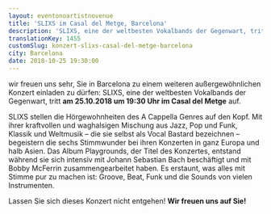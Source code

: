 ```yaml
---
layout: eventonoartistnovenue
title: 'SLIXS im Casal del Metge, Barcelona'
description: 'SLIXS, eine der weltbesten Vokalbands der Gegenwart, tritt am 25.10.2018 um 19:30 Uhr im Casal del Metge auf.'
translationKey: 1455
customSlug: konzert-slixs-casal-del-metge-barcelona
city: Barcelona
date: 2018-10-25 19:30:00
---
```


 wir freuen uns sehr, Sie in Barcelona zu einem weiteren außergewöhnlichen Konzert einladen zu dürfen: SLIXS, eine der weltbesten Vokalbands der Gegenwart, tritt <strong>am 25.10.2018 um 19:30 Uhr im Casal del Metge</strong> auf.

SLIXS stellen die Hörgewohnheiten des A Cappella Genres auf den Kopf. Mit ihrer kraftvollen und waghalsigen Mischung aus Jazz, Pop und Funk, Klassik und Weltmusik – die sie selbst als Vocal Bastard bezeichnen – begeistern die sechs Stimmwunder bei ihren Konzerten in ganz Europa und halb Asien. Das Album Playgrounds, der Titel des Konzertes, entstand während sie sich intensiv mit Johann Sebastian Bach beschäftigt und mit Bobby McFerrin zusammengearbeitet haben. Es erstaunt, was alles mit Stimme pur zu machen ist: Groove, Beat, Funk und die Sounds von vielen Instrumenten.

Lassen Sie sich dieses Konzert nicht entgehen! <strong>Wir freuen uns auf Sie!</strong>
